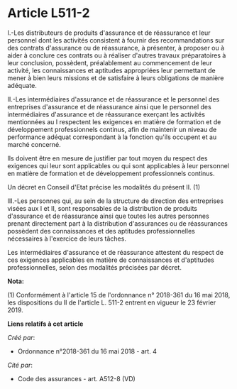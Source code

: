 # Article L511-2

I.-Les distributeurs de produits d'assurance et de réassurance et leur personnel dont les activités consistent à fournir des
recommandations sur des contrats d'assurance ou de réassurance, à présenter, à proposer ou à aider à conclure ces contrats ou
à réaliser d'autres travaux préparatoires à leur conclusion, possèdent, préalablement au commencement de leur activité, les
connaissances et aptitudes appropriées leur permettant de mener à bien leurs missions et de satisfaire à leurs obligations de
manière adéquate.

II.-Les intermédiaires d'assurance et de réassurance et le personnel des entreprises d'assurance et de réassurance ainsi que
le personnel des intermédiaires d'assurance et de réassurance exerçant les activités mentionnées au I respectent les
exigences en matière de formation et de développement professionnels continus, afin de maintenir un niveau de performance
adéquat correspondant à la fonction qu'ils occupent et au marché concerné.

Ils doivent être en mesure de justifier par tout moyen du respect des exigences qui leur sont applicables ou qui sont
applicables à leur personnel en matière de formation et de développement professionnels continus.

Un décret en Conseil d'Etat précise les modalités du présent II. (1)

III.-Les personnes qui, au sein de la structure de direction des entreprises visées aux I et II, sont responsables de la
distribution de produits d'assurance et de réassurance ainsi que toutes les autres personnes prenant directement part à la
distribution d'assurances ou de réassurances possèdent des connaissances et des aptitudes professionnelles nécessaires à
l'exercice de leurs tâches.

Les intermédiaires d'assurance et de réassurance attestent du respect de ces exigences applicables en matière de
connaissances et d'aptitudes professionnelles, selon des modalités précisées par décret.

**Nota:**

(1) Conformément à l'article 15 de l'ordonnance n° 2018-361 du 16 mai 2018, les dispositions du II de l'article L. 511-2
entrent en vigueur le 23 février 2019.

**Liens relatifs à cet article**

_Créé par_:

  - Ordonnance n°2018-361 du 16 mai 2018 - art. 4

_Cité par_:

  - Code des assurances - art. A512-8 (VD)
